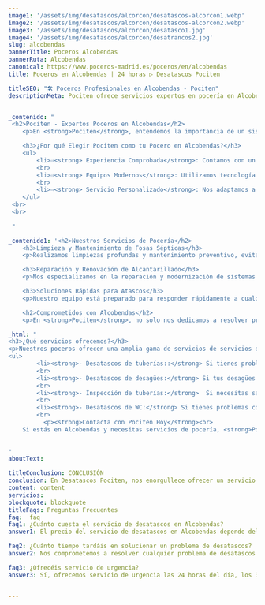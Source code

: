 ```yaml
---
image1: '/assets/img/desatascos/alcorcon/desatascos-alcorcon1.webp'
image2: '/assets/img/desatascos/alcorcon/desatascos-alcorcon2.webp'
image3: '/assets/img/desatascos/alcorcon/desatasco1.jpg'
image4: '/assets/img/desatascos/alcorcon/desatrancos2.jpg'
slug: alcobendas
bannerTitle: Poceros Alcobendas
bannerRuta: Alcobendas
canonical: https://www.poceros-madrid.es/poceros/en/alcobendas
title: Poceros en Alcobendas | 24 horas ▷ Desatascos Pociten

titleSEO: "🛠️ Poceros Profesionales en Alcobendas - Pociten"
descriptionMeta: Pociten ofrece servicios expertos en pocería en Alcobendas 💦. Calidad y eficiencia en mantenimiento y reparaciones. Para asistencia, llama al 647 37 67 82 📱.


_contenido: "
 <h2>Pociten - Expertos Poceros en Alcobendas</h2>
    <p>En <strong>Pociten</strong>, entendemos la importancia de un sistema de saneamiento eficiente. Con años de experiencia en Alcobendas, nos hemos posicionado como líderes en servicios de pocería, brindando soluciones efectivas y rápidas para todos nuestros clientes.</p>

    <h3>¿Por qué Elegir Pociten como tu Pocero en Alcobendas?</h3>
    <ul>
        <li>⇨<strong> Experiencia Comprobada</strong>: Contamos con un equipo de profesionales altamente cualificados.</li>
        <br>
        <li>⇨<strong> Equipos Modernos</strong>: Utilizamos tecnología de vanguardia para diagnósticos y reparaciones precisas.</li>
        <br>
        <li>⇨<strong> Servicio Personalizado</strong>: Nos adaptamos a las necesidades específicas de cada cliente.</li>
    </ul>
 <br>
 <br>
 
 "

_contenido1: '<h2>Nuestros Servicios de Pocería</h2>
    <h3>Limpieza y Mantenimiento de Fosas Sépticas</h3>
    <p>Realizamos limpiezas profundas y mantenimiento preventivo, evitando futuros problemas y atascos.</p>

    <h3>Reparación y Renovación de Alcantarillado</h3>
    <p>Nos especializamos en la reparación y modernización de sistemas de alcantarillado, garantizando un servicio eficiente y duradero.</p>

    <h3>Soluciones Rápidas para Atascos</h3>
    <p>Nuestro equipo está preparado para responder rápidamente a cualquier emergencia de atasco, minimizando las molestias.</p>

    <h2>Comprometidos con Alcobendas</h2>
    <p>En <strong>Pociten</strong>, no solo nos dedicamos a resolver problemas de pocería; nos comprometemos con la comunidad de Alcobendas, trabajando para mejorar la calidad de vida de nuestros vecinos.</p>'

_html: "
<h3>¿Qué servicios ofrecemos?</h3>
<p>Nuestros poceros ofrecen una amplia gama de servicios de servicios de pocería para satisfacer las necesidades de todos nuestros clientes. Algunos de nuestros servicios más populares son:</p>
<ul>
		<li><strong>- Desatascos de tuberías::</strong> Si tienes problemas con tus tuberías, podemos ayudarte a solucionarlos. Utilizamos técnicas innovadoras para localizar el problema y solucionarlo de manera rápida y efectiva.</li>
        <br>
		<li><strong>- Desatascos de desagües:</strong> Si tus desagües están obstruidos, podemos ayudarte a desatascarlos. Utilizamos herramientas especializadas para limpiar tus desagües y evitar futuros problemas de obstrucciones.</li>
        <br>
		<li><strong>- Inspección de tuberías:</strong>  Si necesitas saber el estado de tus tuberías, podemos realizar una inspección de las mismas. Utilizamos cámaras de última generación para localizar cualquier problema que puedan tener tus tuberías.</li>
        <br>
		<li><strong>- Desatascos de WC:</strong> Si tienes problemas con tu WC, no dudes en contactar con nosotros. Ofrecemos un servicio rápido y efectivo para solucionar cualquier problema que puedas tener.</li>
        <br>
          <p><strong>Contacta con Pociten Hoy</strong><br>
    Si estás en Alcobendas y necesitas servicios de pocería, <strong>Pociten</strong> es tu mejor opción. ¡Contacta con nosotros y descubre cómo podemos ayudarte!</p>
        
	    
"
aboutText: 

titleConclusion: CONCLUSIÓN
conclusion: En Desatascos Pociten, nos enorgullece ofrecer un servicio de calidad y confianza a todos nuestros clientes en Alcobendas y sus alrededores. Si tienes problemas con tus tuberías, desagües, WC o cualquier otra obstrucción, no dudes en contactar con nosotros. Ofrecemos servicios personalizados y competitivos para garantizar una solución rápida y efectiva a cualquier problema de desatascos. ¡Los desatascos en Alcobendas nunca han sido tan fáciles!
content: content
servicios: 
blockquote: blockquote
titleFaqs: Preguntas Frecuentes
faq:  faq
faq1: ¿Cuánto cuesta el servicio de desatascos en Alcobendas?
answer1: El precio del servicio de desatascos en Alcobendas depende del tipo de problema y la complejidad de la reparación. En Desatascos Pociten, ofrecemos presupuestos personalizados y competitivos a todos nuestros clientes. No dudes en contactar con nosotros para recibir una estimación gratuita y sin compromiso.

faq2: ¿Cuánto tiempo tardáis en solucionar un problema de desatascos?
answer2: Nos comprometemos a resolver cualquier problema de desatascos de manera rápida y efectiva. El tiempo que tardamos en solucionar un problema depende de la complejidad del mismo, pero siempre intentamos ofrecer un servicio rápido y eficaz para minimizar las molestias a nuestros clientes.

faq3: ¿Ofrecéis servicio de urgencia?
answer3: Sí, ofrecemos servicio de urgencia las 24 horas del día, los 365 días del año. Si tienes un problema de desatascos urgente, no dudes en contactar con nosotros para recibir una atención rápida y efectiva.


---
```

